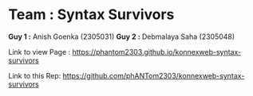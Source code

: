 # Team : Syntax Survivors

**Guy 1 :**  Anish Goenka (2305031)
**Guy 2 :** Debmalaya Saha (2305048)

Link to view Page : https://phantom2303.github.io/konnexweb-syntax-survivors

Link to this Rep: https://github.com/phANTom2303/konnexweb-syntax-survivors


